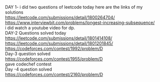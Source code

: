  DAY 1- i did two questions of leetcode today here are the links of my solutions<br>
https://leetcode.com/submissions/detail/1800264704/<br>
https://www.interviewbit.com/problems/longest-increasing-subsequence/<br>
i did watch a youtube video for dp.<br> 
DAY-2 Questions solved today <br>
https://leetcode.com/submissions/detail/1801414108/<br>
https://leetcode.com/submissions/detail/1801201845/<br>
https://codeforces.com/contest/1992/problem/D<br>
Day-3 question solved <br>https://codeforces.com/contest/1955/problem/D<br>
gave codechef contest<br>
Day -4 question solved <br>
https://codeforces.com/contest/2160/problem/D<br>

